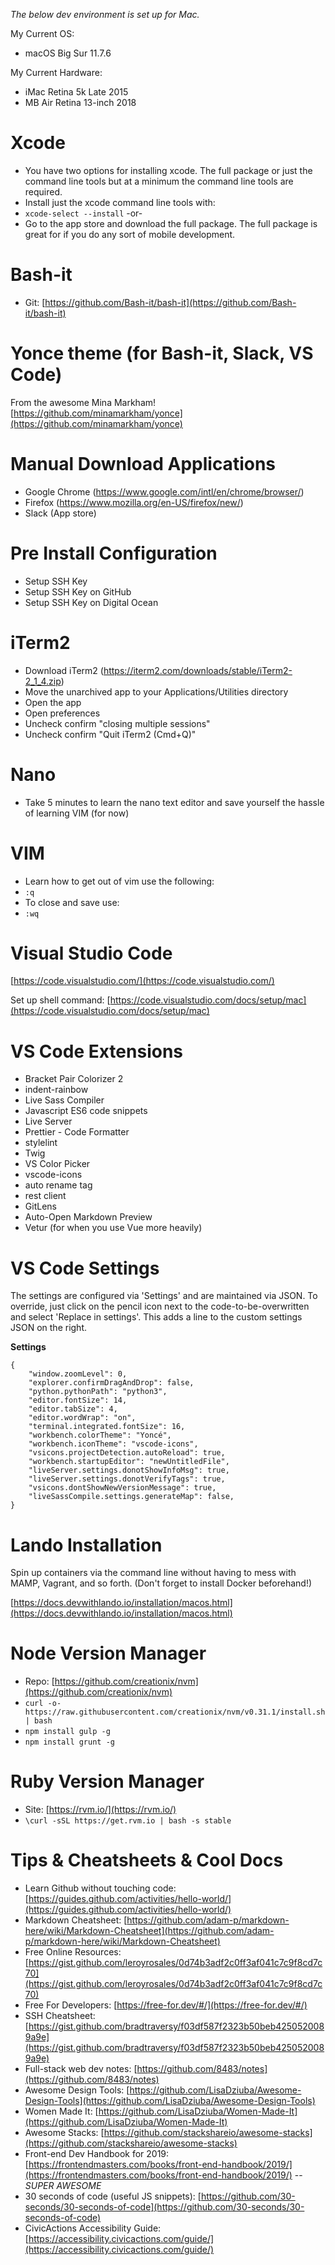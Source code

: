 *The below dev environment is set up for Mac.*

My Current OS: 
* macOS Big Sur 11.7.6

My Current Hardware: 
* iMac Retina 5k Late 2015
* MB Air Retina 13-inch 2018


# Xcode
- You have two options for installing xcode.  The full package or just the
command line tools but at a minimum the command line tools are required.
- Install just the xcode command line tools with:
- `xcode-select --install` -or-
- Go to the app store and download the full package.  The full package is
great for if you do any sort of mobile development.

# Bash-it
- Git: [https://github.com/Bash-it/bash-it](https://github.com/Bash-it/bash-it)

# Yonce theme (for Bash-it, Slack, VS Code)
From the awesome Mina Markham!
[https://github.com/minamarkham/yonce](https://github.com/minamarkham/yonce)

# Manual Download Applications
- Google Chrome (https://www.google.com/intl/en/chrome/browser/)
- Firefox (https://www.mozilla.org/en-US/firefox/new/)
- Slack (App store)

# Pre Install Configuration
- Setup SSH Key
- Setup SSH Key on GitHub
- Setup SSH Key on Digital Ocean

# iTerm2
- Download iTerm2 (https://iterm2.com/downloads/stable/iTerm2-2_1_4.zip)
- Move the unarchived app to your Applications/Utilities directory
- Open the app
- Open preferences
- Uncheck confirm "closing multiple sessions"
- Uncheck confirm "Quit iTerm2 (Cmd+Q)"

# Nano
- Take 5 minutes to learn the nano text editor and save yourself the hassle of
learning VIM (for now)

# VIM
- Learn how to get out of vim use the following:
- `:q`
- To close and save use:
- `:wq`

# Visual Studio Code
[https://code.visualstudio.com/](https://code.visualstudio.com/)

Set up shell command: [https://code.visualstudio.com/docs/setup/mac](https://code.visualstudio.com/docs/setup/mac)

# VS Code Extensions
* Bracket Pair Colorizer 2
* indent-rainbow
* Live Sass Compiler
* Javascript ES6 code snippets
* Live Server
* Prettier - Code Formatter
* stylelint
* Twig
* VS Color Picker
* vscode-icons
* auto rename tag
* rest client
* GitLens
* Auto-Open Markdown Preview
* Vetur (for when you use Vue more heavily)


# VS Code Settings
The settings are configured via 'Settings' and are maintained via JSON.
To override, just click on the pencil icon next to the code-to-be-overwritten and select 'Replace in settings'. This adds a line to the custom settings JSON on the right.

**Settings**
```
{
    "window.zoomLevel": 0,
    "explorer.confirmDragAndDrop": false,
    "python.pythonPath": "python3",
    "editor.fontSize": 14,
    "editor.tabSize": 4,
    "editor.wordWrap": "on",
    "terminal.integrated.fontSize": 16,
    "workbench.colorTheme": "Yoncé",
    "workbench.iconTheme": "vscode-icons",
    "vsicons.projectDetection.autoReload": true,
    "workbench.startupEditor": "newUntitledFile",
    "liveServer.settings.donotShowInfoMsg": true,
    "liveServer.settings.donotVerifyTags": true,
    "vsicons.dontShowNewVersionMessage": true,
    "liveSassCompile.settings.generateMap": false,
}
```

# Lando Installation
Spin up containers via the command line without having to mess with MAMP, Vagrant, and so forth. (Don't forget to install Docker beforehand!)

[https://docs.devwithlando.io/installation/macos.html](https://docs.devwithlando.io/installation/macos.html)

# Node Version Manager
- Repo: [https://github.com/creationix/nvm](https://github.com/creationix/nvm)
- `curl -o- https://raw.githubusercontent.com/creationix/nvm/v0.31.1/install.sh | bash`
- `npm install gulp -g`
- `npm install grunt -g`

# Ruby Version Manager
- Site: [https://rvm.io/](https://rvm.io/)
- `\curl -sSL https://get.rvm.io | bash -s stable`

# Tips & Cheatsheets & Cool Docs
* Learn Github without touching code: [https://guides.github.com/activities/hello-world/](https://guides.github.com/activities/hello-world/)
* Markdown Cheatsheet: [https://github.com/adam-p/markdown-here/wiki/Markdown-Cheatsheet](https://github.com/adam-p/markdown-here/wiki/Markdown-Cheatsheet)
* Free Online Resources: [https://gist.github.com/leroyrosales/0d74b3adf2c0ff3af041c7c9f8cd7c70](https://gist.github.com/leroyrosales/0d74b3adf2c0ff3af041c7c9f8cd7c70)
* Free For Developers: [https://free-for.dev/#/](https://free-for.dev/#/)
* SSH Cheatsheet: [https://gist.github.com/bradtraversy/f03df587f2323b50beb4250520089a9e](https://gist.github.com/bradtraversy/f03df587f2323b50beb4250520089a9e)
* Full-stack web dev notes: [https://github.com/8483/notes](https://github.com/8483/notes)
* Awesome Design Tools: [https://github.com/LisaDziuba/Awesome-Design-Tools](https://github.com/LisaDziuba/Awesome-Design-Tools)
* Women Made It: [https://github.com/LisaDziuba/Women-Made-It](https://github.com/LisaDziuba/Women-Made-It)
* Awesome Stacks: [https://github.com/stackshareio/awesome-stacks](https://github.com/stackshareio/awesome-stacks)
* Front-end Dev Handbook for 2019: [https://frontendmasters.com/books/front-end-handbook/2019/](https://frontendmasters.com/books/front-end-handbook/2019/) -- *SUPER AWESOME*
* 30 seconds of code (useful JS snippets): [https://github.com/30-seconds/30-seconds-of-code](https://github.com/30-seconds/30-seconds-of-code)
* CivicActions Accessibility Guide: [https://accessibility.civicactions.com/guide/](https://accessibility.civicactions.com/guide/)





